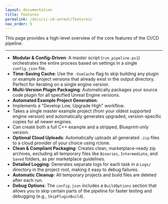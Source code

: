 ```yaml
---
layout: documentation
title: Features
permalink: /docs/ci-cd-unreal/features/
nav_order: 5
---
```


This page provides a high-level overview of the core features of the CI/CD pipeline.

---

-   **Modular & Config-Driven**: A master script (`run_pipeline.ps1`) orchestrates the entire process based on settings in a single `config.json` file.
-   **Time-Saving Cache**: Use the `-UseCache` flag to skip building any plugin or example project versions that already exist in the output directory. Perfect for iterating on a single engine version.
-   **Multi-Version Plugin Packaging**: Automatically packages your source code plugin for all specified Unreal Engine versions.
-   **Automated Example Project Generation**:
  - Implements a "Develop Low, Upgrade High" workflow.
  - Takes a single master example project (from your oldest supported engine version) and automatically generates upgraded, version-specific copies for all newer engines.
  - Can create both a full C++ example and a stripped, Blueprint-only version.
-   **Optional Cloud Uploads**: Automatically uploads all generated `.zip` files to a cloud provider of your choice using rclone.
-   **Clean & Compliant Packaging**: Creates clean, marketplace-ready zip archives, excluding all temporary files like `Binaries`, `Intermediate`, and `Saved` folders, as per marketplace guidelines.
-   **Detailed Logging**: Generates separate logs for each task in a `Logs/` directory in the project root, making it easy to debug failures.
-   **Automatic Cleanup**: All temporary projects and build files are deleted after each run.
-   **Debug Options**: The `config.json` includes a `BuildOptions` section that allows you to skip certain parts of the pipeline for faster testing and debugging (e.g., `SkipPluginBuild`).
